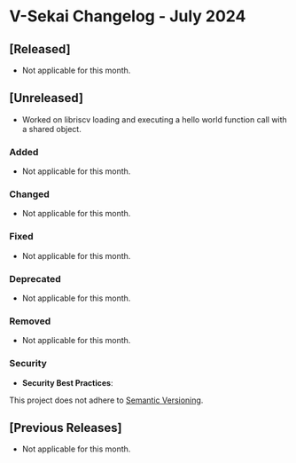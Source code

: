 # V-Sekai Changelog - July 2024

## \[Released]

- Not applicable for this month.

## \[Unreleased]

- Worked on libriscv loading and executing a hello world function call with a shared object.

### Added

- Not applicable for this month.

### Changed

- Not applicable for this month.

### Fixed

- Not applicable for this month.

### Deprecated

- Not applicable for this month.

### Removed

- Not applicable for this month.

### Security

- **Security Best Practices**:

This project does not adhere to [Semantic Versioning](https://semver.org/spec/v2.0.0.html).

## \[Previous Releases]

- Not applicable for this month.
